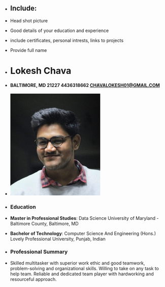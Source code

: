 <!-- only use plain txt file and don't use python -->
<!-- use markdown tags and syntax -->

* ## Include:
 * Head shot picture
 * Good details of your education and experience
 * include certificates, personal intrests, links to projects
 * Provide full name

* # Lokesh Chava
* #### BALTIMORE, MD 21227 4436318662 CHAVALOKESH01@GMAIL.COM
* ![Profile_image](Headshot.jpg)
 * ### Education 
  * **Master in Professional Studies**: Data Science  University of Maryland - Baltimore County, Baltimore, MD
  * **Bachelor of Technology**: Computer Science And Engineering (Hons.)  Lovely Professional University, Punjab, Indian
 * ### Professional Summary
  * Skilled multitasker with superior work ethic and good teamwork, problem-solving and organizational skills.  Willing to take on any task to help team. Reliable and dedicated team player with hardworking and resourceful approach.

